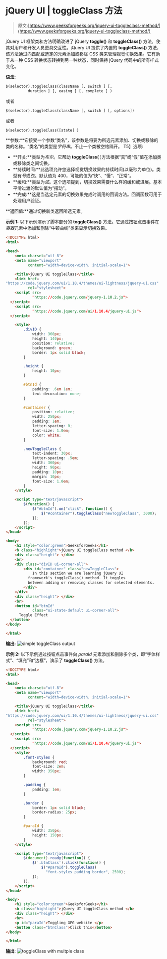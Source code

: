 # jQuery UI | toggleClass 方法

> 原文:[https://www.geeksforgeeks.org/jquery-ui-toggleclass-method/](https://www.geeksforgeeks.org/jquery-ui-toggleclass-method/)

jQuery UI 框架类和方法明确改进了 jQuery **toggle()** 和 **toggleClass()** 方法，使其对用户和开发人员更具交互性。jQuery UI 提供了内置的 **toggleClass()** 方法，该方法通过向匹配或选定的元素添加或移除 CSS 类来管理视觉切换效果。它有助于从一种 CSS 转换状态转换到另一种状态，同时保持 jQuery 代码中的所有样式变化。

**语法:**

```html
$(selector).toggleClass(className [, switch ] [,
          duration ] [, easing ] [, complete ] )

```

或者

```html
$(selector).toggleClass(className [, switch ] [, options])

```

或者

```html
$(selector).toggleClass([state] )

```

**参数:**它接受一个参数“类名”，该参数是将要为所选元素添加、切换或移除的类的名称。“类名”的类型是*字符串*。不止一个类被空格隔开。
T5】选项:

*   **开关:**类型为*布尔*。它帮助 **toggleClass(** )方法根据“真”或“假”值在添加类或移除类之间切换。
*   **持续时间:**此选项允许您选择视觉切换效果的持续时间(以毫秒为单位)。类型有*号*或*弦*。默认值为 400，可能的值为“快”、“慢”、“正常”。
*   **缓和:**类型为*弦*。这个选项提到，切换效果需要什么样的缓和或进展。基本平滑过渡的默认值为“摆动”。
*   **完成:**这是当选定元素的切换效果完成时调用的回调方法。回调函数可用于处理用户验证。

**返回值:**通过切换新类返回所选元素。

**示例 1:** 以下示例演示了脚本部分的 **toggleClass()** 方法。它通过按钮点击事件在*容器*元素中添加和删除“牛顿曲线”类来显示切换效果。

```html
<!DOCTYPE html>
<html>

<head>
    <meta charset="utf-8">
    <meta name="viewport" 
          content="width=device-width, initial-scale=1">

    <title>jQuery UI toggleClass</title>
    <link href=
"https://code.jquery.com/ui/1.10.4/themes/ui-lightness/jquery-ui.css"
          rel="stylesheet">
    <script src=
            "https://code.jquery.com/jquery-1.10.2.js">
  </script>
    <script src=
            "https://code.jquery.com/ui/1.10.4/jquery-ui.js">
  </script>

    <style>
        .divID {
            width: 360px;
            height: 140px;
            position: relative;
            background: green;
            border: 1px solid black;
        }

        .height {
            height: 10px;
        }

        #btnId {
            padding: .6em 1em;
            text-decoration: none;
        }

        #container {
            position: relative;
            width: 250px;
            padding: 1em;
            letter-spacing: 0;
            font-size: 1.0em;
            color: white;
        }

        .newToggleClass {
            text-indent: 30px;
            letter-spacing: .5em;
            width: 360px;
            height: 90px;
            padding: 10px;
            margin: 10px;
            font-size: 1.0em;
        }
    </style>

    <script type="text/javascript">
        $(function() {
            $("#btnId").on("click", function() {
                $("#container").toggleClass("newToggleClass", 3000);
            });
        });
    </script>
</head>

<body>
    <h1 style="color:green">GeeksforGeeks</h1>
    <b class="highlight">jQuery UI toggleClass method </b>
    <div class="height"> </div>
    <br>
    <div class="divID ui-corner-all">
        <div id="container" class="newToggleClass">
            In this section we are learning jQuery UI 
          framework's toggleClass() method. It toggles 
          between adding or removing classes for selected elements.
        </div>
    </div>
    <div class="height"> </div>
    <br>
    <button id="btnId" 
            class="ui-state-default ui-corner-all">
      Toggle Effect
  </button>
</body>

</html>
```

**输出:**
![](img/3c8e528c9cba0e5a3f35c8f4b3ff4b1a.png "simple toggleClass output")

**示例 2:** 以下示例通过按钮点击事件向 *paraId* 元素添加和删除多个类，即“字体样式”、“填充”和“边框”，演示了 **toggleClass()** 方法。

```html
<!DOCTYPE html>
<html>

<head>
    <meta charset="utf-8">
    <meta name="viewport"
          content="width=device-width, initial-scale=1">

    <title>jQuery UI toggleClass</title>
    <link href=
"https://code.jquery.com/ui/1.10.4/themes/ui-lightness/jquery-ui.css"
          rel="stylesheet">
    <script src=
            "https://code.jquery.com/jquery-1.10.2.js">
  </script>
    <script src=
            "https://code.jquery.com/ui/1.10.4/jquery-ui.js">
  </script>
    <style>
        .font-styles {
            background: red;
            font-size: 2em;
            width: 350px;
        }

        .padding {
            padding: 1em;
        }

        .border {
            border: 1px solid black;
            border-radius: 25px;
        }

        #paraId {
            width: 350px;
            height: 150px;
        }
    </style>

    <script type="text/javascript">
        $(document).ready(function() {
            $('.btnClass').click(function() {
                $("#paraId").toggleClass(
                  "font-styles padding border", 2500);
            });
        });
    </script>
</head>

<body>
    <h1 style="color:green">GeeksforGeeks</h1>
    <b class="highlight">jQuery UI toggleClass method </b>
    <div class="height"> </div>
    <br>
    <p id="paraId">Toggling GFG website </p>
    <button class="btnClass">Click this</button>
</body>

</html>
```

**输出:**
![](img/16a07b67a18de5a68acc2893cc4bc031.png "toggleClass with multple class")